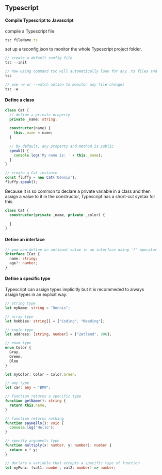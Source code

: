 ## Typescript

#### Compile Typescript to Javascript

compile a Typescript file

```ts
tsc fileName.ts
```

set up a tsconfig.json to monitor the whole Typescript project folder.

```ts
// create a default config file 
tsc --init

// now using command tsc will automatically look for any .ts files and convert them into .js ones
tsc

// use -w or --watch option to monitor any file changes
tsc -w
```

#### Define a class

```ts
class Cat {
  // define a private property
  private _name: string;
  
  constructor(name) {
    this._name = name;
  }
  
  // by default, any property and method is public
  speak() {
    console.log('My name is: ' + this._name);
  }
}

// create a Cat instance
const fluffy = new Cat('Dennis');
fluffy.speak();
```

Because it is so common to declare a private variable in a class and then assign a value to it in the constructor, Typescript has a short-cut syntax for this.

```ts
class Cat {
  constructor(private _name, private _color) {
  
  }
}
```

#### Define an interface

```ts
// you can define an optional value in an interface using '?' operator
interface ICat {
  name: string;
  age?: number;
}
```

#### Define a specific type

Typescript can assign types implicitly but it is recommeded to always assign types in an explicit way.

```ts
// string type
let myName: string = "Dennis";

// array type
let hobbies: string[] = ["Coding", "Reading"];

// tuple type
let address: [string, number] = ["Zetland", 906];

// enum type
enum Color {
  Gray,
  Green,
  Blue
}

let myColor: Color = Color.Green;

// any type
let car: any = "BMW";

// function returns a specific type
function getName(): string {
  return this.name;
}

// function returns nothing
function sayHello(): void {
  console.log('Hello');
}

// specify arguments type
function multiply(x: number, y: number): number {
  return x * y;
}

// declare a variable that accepts a specific type of function
let myFunc: (val1: number, val2: number) => number;
```

